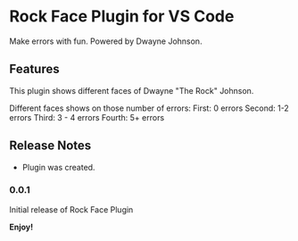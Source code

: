 # Rock Face Plugin for VS Code 

Make errors with fun. Powered by Dwayne Johnson.

## Features

This plugin shows different faces of Dwayne "The Rock" Johnson. 

Different faces shows on those number of errors:
First: 0 errors
Second: 1-2 errors
Third: 3 - 4 errors
Fourth: 5+ errors 

## Release Notes

- Plugin was created.

### 0.0.1

Initial release of Rock Face Plugin

**Enjoy!**
